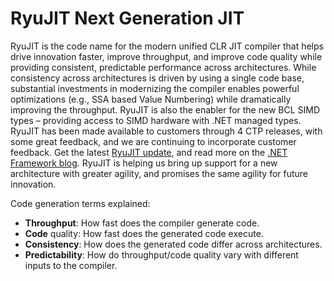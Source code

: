 # RyuJIT Next Generation JIT #

RyuJIT is the code name for the modern unified CLR JIT compiler that helps drive
innovation faster, improve throughput, and improve code quality while providing
consistent, predictable performance across architectures.  While consistency
across architectures is driven by using a single code base, substantial
investments in modernizing the compiler enables powerful optimizations  (e.g.,
SSA based Value Numbering) while dramatically improving the throughput.  RyuJIT
is also the enabler for the new BCL SIMD types – providing access to SIMD
hardware with .NET managed types.  RyuJIT has been made available to customers
through 4 CTP releases, with some great feedback, and we are continuing to
incorporate customer feedback.  Get the latest [RyuJIT
update](http://aka.ms/RyuJIT), and read more on the [.NET Framework
blog](http://blogs.msdn.com/b/dotnet/). RyuJIT is helping us bring up support
for a new architecture with greater agility, and promises the same agility for
future innovation.

Code generation terms explained:

* **Throughput**: How fast does the compiler generate code.
* **Code** quality: How fast does the generated code execute.
* **Consistency**: How does the generated code differ across architectures.
* **Predictability**: How do throughput/code quality vary with different inputs
  to the compiler.
